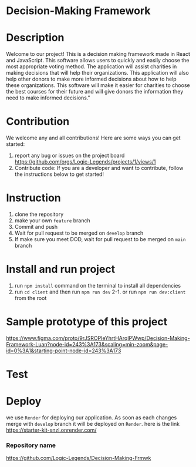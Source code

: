 # Decision-Making Framework
# Description
Welcome to our project!
This is a decision making framework made in React and JavaScript. This software allows users to quickly and easily choose the most appropriate voting method.
The application will assist charities in making decisions that will help their organizations. This application will also help other donors to make more informed decisions about how to help these organizations. This software will make it easier for charities to choose the best courses for their future and will give donors the information they need to make informed decisions."

# Contribution
We welcome any and all contributions! Here are some ways you can get started:
1. report any bug or issues on the project board  https://github.com/orgs/Logic-Legends/projects/1/views/1
2. Contribute code: If you are a developer and want to contribute, follow the instructions below to get started!

# Instruction
1. clone the repository
2. make your own `feature` branch
3. Commit and push
4. Wait for pull request to be merged on ``develop`` branch
5. If make sure you meet DOD, wait for pull request to be merged on `main` branch

# Install and run project
1. run `npm install` command on the terminal to install all dependencies
2. run `cd client` and then run `npm run dev`
2-1.  or run `npm run dev:client` from the root

# Sample prototype of this project
https://www.figma.com/proto/9rJSROPIeYhrtHArqIPWwp/Decision-Making-Framework-Luan?node-id=243%3A173&scaling=min-zoom&page-id=0%3A1&starting-point-node-id=243%3A173
# Test

# Deploy
we use `Render` for deploying our application. As soon as each changes merge with `develop` branch it will be deployed on `Render`. here is the link https://starter-kit-snzl.onrender.com/
### Repository name
https://github.com/Logic-Legends/Decision-Making-Frmwk


